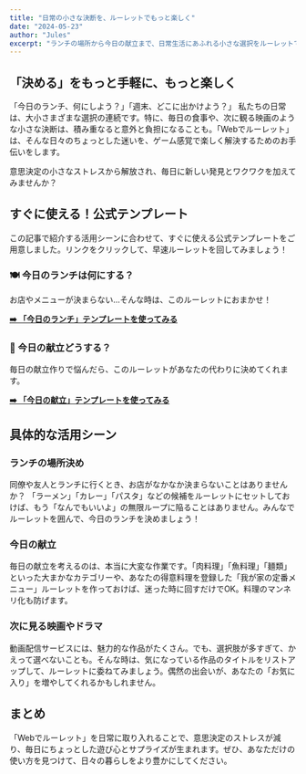 ```yaml
---
title: "日常の小さな決断を、ルーレットでもっと楽しく"
date: "2024-05-23"
author: "Jules"
excerpt: "ランチの場所から今日の献立まで、日常生活にあふれる小さな選択をルーレットで楽しく決める方法と、すぐに使える公式テンプレートを紹介します。"
---
```


## 「決める」をもっと手軽に、もっと楽しく

「今日のランチ、何にしよう？」「週末、どこに出かけよう？」
私たちの日常は、大小さまざまな選択の連続です。特に、毎日の食事や、次に観る映画のような小さな決断は、積み重なると意外と負担になることも。「Webでルーレット」は、そんな日々のちょっとした迷いを、ゲーム感覚で楽しく解決するためのお手伝いをします。

意思決定の小さなストレスから解放され、毎日に新しい発見とワクワクを加えてみませんか？

## すぐに使える！公式テンプレート

この記事で紹介する活用シーンに合わせて、すぐに使える公式テンプレートをご用意しました。リンクをクリックして、早速ルーレットを回してみましょう！

### 🍽️ 今日のランチは何にする？

お店やメニューが決まらない...そんな時は、このルーレットにおまかせ！

**[➡️ 「今日のランチ」テンプレートを使ってみる](/ja/templates/roulette/15f2f0fd-a491-4fc2-bcc8-fdaba89fdafa)**

### 🍳 今日の献立どうする？

毎日の献立作りで悩んだら、このルーレットがあなたの代わりに決めてくれます。

**[➡️ 「今日の献立」テンプレートを使ってみる](/ja/templates/roulette/8ad0bc81-7af5-4bef-9ab9-ccbcebdc3e64)**

## 具体的な活用シーン

### ランチの場所決め

同僚や友人とランチに行くとき、お店がなかなか決まらないことはありませんか？ 「ラーメン」「カレー」「パスタ」などの候補をルーレットにセットしておけば、もう「なんでもいいよ」の無限ループに陥ることはありません。みんなでルーレットを囲んで、今日のランチを決めましょう！

### 今日の献立

毎日の献立を考えるのは、本当に大変な作業です。「肉料理」「魚料理」「麺類」といった大まかなカテゴリーや、あなたの得意料理を登録した「我が家の定番メニュー」ルーレットを作っておけば、迷った時に回すだけでOK。料理のマンネリ化も防げます。

### 次に見る映画やドラマ

動画配信サービスには、魅力的な作品がたくさん。でも、選択肢が多すぎて、かえって選べないことも。そんな時は、気になっている作品のタイトルをリストアップして、ルーレットに委ねてみましょう。偶然の出会いが、あなたの「お気に入り」を増やしてくれるかもしれません。

## まとめ

「Webでルーレット」を日常に取り入れることで、意思決定のストレスが減り、毎日にちょっとした遊び心とサプライズが生まれます。ぜひ、あなただけの使い方を見つけて、日々の暮らしをより豊かにしてください。
